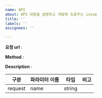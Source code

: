```yaml
---
name: API
about: API 내용을 설명하고 개발에 도움주는 issue
title: ''
labels: ''
assignees: ''

---
```


**요청 url** :

**Method** :

**Description** :

|구분|파라미터 이름|타입|비고|
|---|---|---|---|
|request|name|string||
